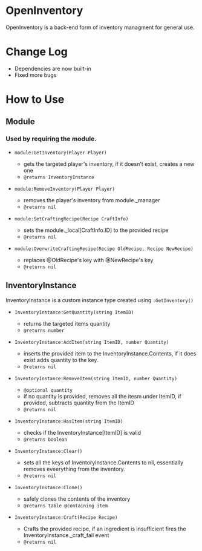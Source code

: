 # OpenInventory

OpenInventory is a back-end form of inventory managment for general use.

# Change Log

- Dependencies are now built-in
- Fixed more bugs

# How to Use

## Module
### Used by requiring the module.

- ```module:GetInventory(Player Player)```
	- gets the targeted player's inventory, if it doesn't exist, creates a new one
	- ```@returns InventoryInstance```

- ```module:RemoveInventory(Player Player)```
	- removes the player's inventory from module._manager
	- ```@returns nil```

- ```module:SetCraftingRecipe(Recipe CraftInfo)```
	- sets the module._local[CraftInfo.ID] to the provided recipe
	- ```@returns nil```

- ```module:OverwriteCraftingRecipe(Recipe OldRecipe, Recipe NewRecipe)```
	- replaces @OldRecipe's key with @NewRecipe's key
	- ```@returns nil```

## InventoryInstance
InventoryInstance is a custom instance type created using ```:GetInventory()```

- ```InventoryInstance:GetQuantity(string ItemID)```
	- returns the targeted items quantity
	- ```@returns number```

- ```InventoryInstance:AddItem(string ItemID, number Quantity)```
	- inserts the provided item to the InventoryInstance.Contents, if it does exist adds quantity to the key.
	- ```@returns nil```

- ```InventoryInstance:RemoveItem(string ItemID, number Quantity)```
	- ```@optional quantity```
	- if no quantity is provided, removes all the itesm under ItemID, if provided, subtracts quantity from the ItemID
	- ```@returns nil```

- ```InventoryInstance:HasItem(string ItemID)```
	- checks if the InventoryInstance[ItemID] is valid
	- ```@returns boolean```

- ```InventoryInstance:Clear()```
	- sets all the keys of InventoryInstance.Contents to nil, essentially removes eveerything from the inventory.
	- ```@returns nil```

- ```InventoryInstance:Clone()```
	- safely clones the contents of the inventory
	- ```@returns table @containing item```

- ```InventoryInstance:Craft(Recipe Recipe)```
	- Crafts the provided recipe, if an ingredient is insufficient fires the InventoryInstance._craft_fail event
	- ```@returns nil```
